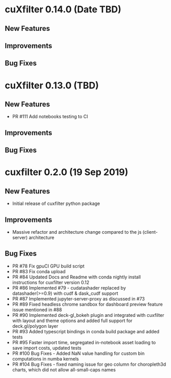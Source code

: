 # cuXfilter 0.14.0 (Date TBD)

## New Features

## Improvements

## Bug Fixes

# cuXfilter 0.13.0 (TBD)

## New Features

- PR #111 Add notebooks testing to CI

## Improvements

## Bug Fixes


# cuxfilter 0.2.0 (19 Sep 2019)

## New Features

- Initial release of cuxfilter python package

## Improvements

- Massive refactor and architecture change compared to the js (client-server) architecture

## Bug Fixes

- PR #78 Fix gpuCI GPU build script
- PR #83 Fix conda upload
- PR #84 Updated Docs and Readme with conda nightly install instructions for cuxfilter version 0.12
- PR #86 Implemented #79 - cudatashader replaced by datashader(>=0.9) with cudf & dask_cudf support
- PR #87 Implemented jupyter-server-proxy as discussed in #73
- PR #89 Fixed headless chrome sandbox for dashboard preview feature issue mentioned in #88
- PR #90 Implemented deck-gl_bokeh plugin and integrated with cuxfilter with layout and theme options
  and added full support for deck.gl/polygon layer
- PR #93 Added typescript bindings in conda build package and added tests
- PR #95 Faster import time, segregated in-notebook asset loading to save import costs, updated tests
- PR #100 Bug Fixes - Added NaN value handling for custom bin computations in numba kernels
- PR #104 Bug Fixes - fixed naming issue for geo column for choropleth3d charts, which did not allow all-small-caps names
